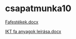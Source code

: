 # csapatmunka10

[Fafestékek.docx](https://github.com/JelencsityMiklous/csapatmunka10/files/10083546/Fafestekek.docx)

[IKT fa anyagok leírása.docx](https://github.com/JelencsityMiklous/csapatmunka10/files/10091619/IKT.fa.anyagok.leirasa.docx)
